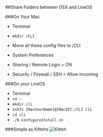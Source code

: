 ##Share Folders between OSX and LiveOS

###On Your Mac

* Terminal
 * `mkdir /CLI`
* Move all these config files to /CLI
 
*  System Preferences
 * Sharing / Remote Login = ON
 * Security / Firewall / SSH = Allow incoming
    
###On your LiveOS

* Terminal
 * `cd ~`
 * `mkdir cli`
 * `sshfs [MacUserName]@[MacIP]:/CLI cli`
 * `cd cli`
 * `./0.ConfigureInstall.sh`
 
###Simple as Kittehs
 ![Kitteh](http://i296.photobucket.com/albums/mm188/Eternityheart/kitteh.jpg)
